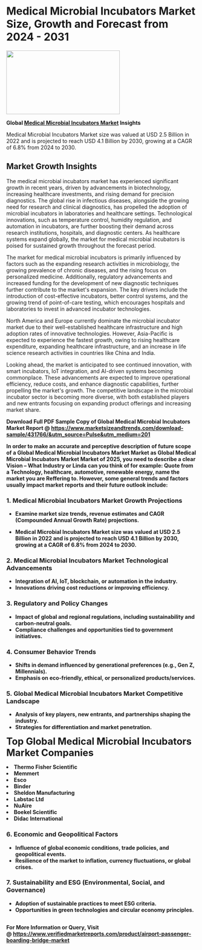 <H1>Medical Microbial Incubators Market Size, Growth and Forecast from 2024 - 2031</H1><img class="aligncenter size-medium wp-image-584254" src="https://thirdeyenews.in/wp-content/uploads/2024/09/Global-Market-Research-300x168.jpeg" alt="" width="300" height="168" /><p><strong>Global&nbsp;<a href="https://www.marketsizeandtrends.com/download-sample/431766/&amp;utm_source=Pulse&amp;utm_medium=201">Medical Microbial Incubators Market</a> Insights</strong></p><p>Medical Microbial Incubators Market size was valued at USD 2.5 Billion in 2022 and is projected to reach USD 4.1 Billion by 2030, growing at a CAGR of 6.8% from 2024 to 2030.</p><p><h2>Market Growth Insights</h2> <p>The medical microbial incubators market has experienced significant growth in recent years, driven by advancements in biotechnology, increasing healthcare investments, and rising demand for precision diagnostics. The global rise in infectious diseases, alongside the growing need for research and clinical diagnostics, has propelled the adoption of microbial incubators in laboratories and healthcare settings. Technological innovations, such as temperature control, humidity regulation, and automation in incubators, are further boosting their demand across research institutions, hospitals, and diagnostic centers. As healthcare systems expand globally, the market for medical microbial incubators is poised for sustained growth throughout the forecast period.</p> <p><strong></strong></p> <p>The market for medical microbial incubators is primarily influenced by factors such as the expanding research activities in microbiology, the growing prevalence of chronic diseases, and the rising focus on personalized medicine. Additionally, regulatory advancements and increased funding for the development of new diagnostic techniques further contribute to the market's expansion. The key drivers include the introduction of cost-effective incubators, better control systems, and the growing trend of point-of-care testing, which encourages hospitals and laboratories to invest in advanced incubator technologies.</p> <p>North America and Europe currently dominate the microbial incubator market due to their well-established healthcare infrastructure and high adoption rates of innovative technologies. However, Asia-Pacific is expected to experience the fastest growth, owing to rising healthcare expenditure, expanding healthcare infrastructure, and an increase in life science research activities in countries like China and India.</p> <p>Looking ahead, the market is anticipated to see continued innovation, with smart incubators, IoT integration, and AI-driven systems becoming commonplace. These advancements are expected to improve operational efficiency, reduce costs, and enhance diagnostic capabilities, further propelling the market's growth. The competitive landscape in the microbial incubator sector is becoming more diverse, with both established players and new entrants focusing on expanding product offerings and increasing market share.</p> <p><strong></p><p><span class=""><strong>Download Full PDF Sample Copy of Global Medical Microbial Incubators Market Report</strong> @ <a href="https://www.marketsizeandtrends.com/download-sample/431766/&amp;utm_source=Pulse&amp;utm_medium=201" target="_blank">https://www.marketsizeandtrends.com/download-sample/431766/&amp;utm_source=Pulse&amp;utm_medium=201</a></span></p><p>In order to make an accurate and perceptive description of future scope of a Global&nbsp;Medical Microbial Incubators Market Market as Global&nbsp;Medical Microbial Incubators Market Market of 2025, you need to describe a clear Vision &ndash; What Industry or Linda can you think of for example: Quote from a Technology, healthcare, automotive, renewable energy, name the market you are Reffering to. However, some general trends and factors usually impact market reports and their future outlook include:</p><h3>1.&nbsp;<strong>Medical Microbial Incubators Market Growth Projections</strong></h3><ul><li>Examine market size trends, revenue estimates and CAGR (Compounded Annual Growth Rate) projections.</li><li><p>Medical Microbial Incubators Market size was valued at USD 2.5 Billion in 2022 and is projected to reach USD 4.1 Billion by 2030, growing at a CAGR of 6.8% from 2024 to 2030.</p></li></ul><h3>2.&nbsp;<strong>Medical Microbial Incubators Market Technological Advancements</strong></h3><ul><li>Integration of AI, IoT, blockchain, or automation in the industry.</li><li>Innovations driving cost reductions or improving efficiency.</li></ul><h3>3.&nbsp;<strong>Regulatory and Policy Changes</strong></h3><ul><li>Impact of global and regional regulations, including sustainability and carbon-neutral goals.</li><li>Compliance challenges and opportunities tied to government initiatives.</li></ul><h3>4.&nbsp;<strong>Consumer Behavior Trends</strong></h3><ul><li>Shifts in demand influenced by generational preferences (e.g., Gen Z, Millennials).</li><li>Emphasis on eco-friendly, ethical, or personalized products/services.</li></ul><h3>5.&nbsp;<strong>Global Medical Microbial Incubators Market Competitive Landscape</strong></h3><ul><li>Analysis of key players, new entrants, and partnerships shaping the industry.</li><li>Strategies for differentiation and market penetration.</li></ul><p data-pm-slice="1 1 []"><span style="color: inherit; font-family: inherit; font-size: 25px;">Top Global Medical Microbial Incubators Market Companies</span></p><div class="" data-test-id=""><p><li>Thermo Fisher Scientific</li><li> Memmert</li><li> Esco</li><li> Binder</li><li> Sheldon Manufacturing</li><li> Labstac Ltd</li><li> NuAire</li><li> Boekel Scientific</li><li> Didac International</li></p></div><h3>6.&nbsp;<strong>Economic and Geopolitical Factors</strong></h3><ul><li>Influence of global economic conditions, trade policies, and geopolitical events.</li><li>Resilience of the market to inflation, currency fluctuations, or global crises.</li></ul><h3>7.&nbsp;<strong>Sustainability and ESG (Environmental, Social, and Governance)</strong></h3><ul><li>Adoption of sustainable practices to meet ESG criteria.</li><li>Opportunities in green technologies and circular economy principles.</li></ul><h2><strong style="font-size: 14px;">For More Information or Query, Visit @&nbsp;</strong><a style="background-color: #ffffff; font-size: 14px;" href="https://www.marketsizeandtrends.com/report/medical-microbial-incubators-market/" target="_blank">https://www.verifiedmarketreports.com/product/airport-passenger-boarding-bridge-market</a></h2>